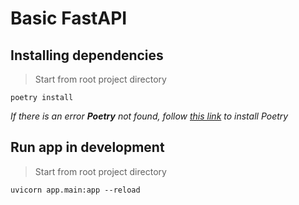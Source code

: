# Basic FastAPI

## Installing dependencies

> Start from root project directory

```
poetry install
```

_If there is an error **Poetry** not found,  follow [this link](https://python-poetry.org/docs/#installation) to install Poetry_

## Run app in development

> Start from root project directory

```
uvicorn app.main:app --reload
```
